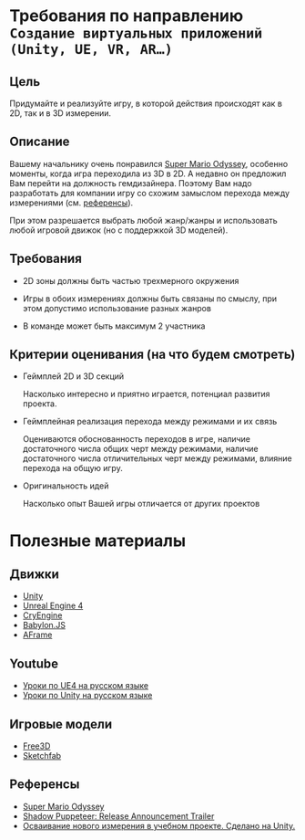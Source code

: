 # Требования по направлению `Создание виртуальных приложений (Unity, UE, VR, AR…)`

## Цель

Придумайте и реализуйте игру, в которой действия происходят как в 2D, так и в 3D измерении.

## Описание

Вашему начальнику очень понравился [Super Mario Odyssey](https://youtu.be/_G7zimesCXM), особенно моменты, когда игра переходила из 3D в 2D. А недавно он предложил Вам перейти на должность гемдизайнера. Поэтому Вам надо разработать для компании игру со схожим замыслом перехода между измерениями (см. [референсы](#ref)).

При этом разрешается выбрать любой жанр/жанры и использовать любой игровой движок (но с поддержкой 3D моделей).

## Требования

* 2D зоны должны быть частью трехмерного окружения

* Игры в обоих измерениях должны быть связаны по смыслу, при этом допустимо использование разных жанров

* В команде может быть максимум 2 участника

## Критерии оценивания (на что будем смотреть)

* Геймплей 2D и 3D секций

    Насколько интересно и приятно играется, потенциал развития проекта.

* Геймплейная реализация перехода между режимами и их связь

    Оцениваются обоснованность переходов в игре, наличие достаточного числа общих черт между режимами, наличие достаточного числа отличительных черт между режимами, влияние перехода на общую игру.
    
* Оригинальность идей

    Насколько опыт Вашей игры отличается от других проектов


# Полезные материалы

## Движки
- [Unity](https://unity.com/ru)
- [Unreal Engine 4](https://www.unrealengine.com)
- [CryEngine](https://www.cryengine.com/)
- [Babylon.JS](https://www.babylonjs.com/)
- [AFrame](https://aframe.io/)

## Youtube
- [Уроки по UE4 на русском языке](https://www.youtube.com/channel/UCLbkGIcYJxxL0tciH9RVebg)
- [Уроки по Unity на русском языке](https://www.youtube.com/watch?v=wiBYx7n6ey4&list=PL0lO_mIqDDFVNOKquWCHh4n-Ird5HRB_1)

## Игровые модели
- [Free3D](https://free3d.com/ru/)
- [Sketchfab](https://sketchfab.com/3d-models/popular)

## Референсы <a name="ref"></a>
- [Super Mario Odyssey](https://youtu.be/_G7zimesCXM)
- [Shadow Puppeteer: Release Announcement Trailer](https://www.youtube.com/watch?v=noR7MNATDOA)
- [Осваивание нового измерения в учебном проекте. Сделано на Unity.](https://vk.com/video-169199183_456242302)
